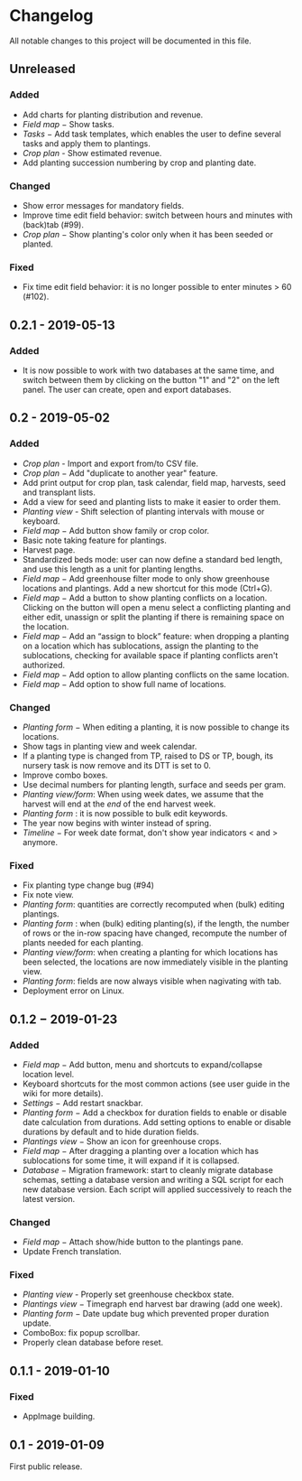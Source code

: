 # Changelog

All notable changes to this project will be documented in this file.

## Unreleased

### Added
  - Add charts for planting distribution and revenue.
  - *Field map* − Show tasks.
  - *Tasks* − Add task templates, which enables the user to define several tasks
    and apply them to plantings.
  - *Crop plan* - Show estimated revenue.
  - Add planting succession numbering by crop and planting date.

### Changed
  - Show error messages for mandatory fields.
  - Improve time edit field behavior: switch between hours and minutes with 
    (back)tab (#99).
  - *Crop plan* − Show planting's color only when it has been seeded or planted.

### Fixed
  - Fix time edit field behavior: it is no longer possible to enter minutes > 60
    (#102).

## 0.2.1 - 2019-05-13

### Added
  - It is now possible to work with two databases at the same time, and switch
    between them by clicking on the button "1" and "2" on the left panel. The
    user can create, open and export databases.

## 0.2 - 2019-05-02

### Added
  - *Crop plan* - Import and export from/to CSV file.
  - *Crop plan* − Add "duplicate to another year" feature.
  - Add print output for crop plan, task calendar, field map, harvests, seed and
    transplant lists.
  - Add a view for seed and planting lists to make it easier to order them.
  - *Planting view* - Shift selection of planting intervals with mouse or
    keyboard.
  - *Field map* − Add button show family or crop color.
  - Basic note taking feature for plantings.
  - Harvest page.
  - Standardized beds mode: user can now define a standard bed length, and use
    this length as a unit for planting lengths.
  - *Field map* − Add greenhouse filter mode to only show greenhouse locations
    and plantings. Add a new shortcut for this mode (Ctrl+G).
  - *Field map* − Add a button to show planting conflicts on a location.
    Clicking on the button will open a menu select a conflicting planting and
    either edit, unassign or split the planting if there is remaining space on
    the location.
  - *Field map* − Add an “assign to block” feature: when dropping a planting on
   a location which has sublocations, assign the planting to the sublocations,
    checking for available space if planting conflicts aren't authorized.
  - *Field map* − Add option to allow planting conflicts on the same location.
  - *Field map* − Add option to show full name of locations.

### Changed
  - *Planting form* − When editing a planting, it is now possible to change its
    locations.
  - Show tags in planting view and week calendar.
  - If a planting type is changed from TP, raised to DS or TP, bough, its nursery
    task is now remove and its DTT is set to 0.
  - Improve combo boxes.
  - Use decimal numbers for planting length, surface and seeds per gram.
  - *Planting view/form*: When using week dates, we assume that the harvest will
    end at the *end* of the end harvest week.
  - *Planting form* : it is now possible to bulk edit keywords.
  - The year now begins with winter instead of spring.
  - *Timeline* − For week date format, don't show year indicators < and > anymore.

### Fixed
  - Fix planting type change bug (#94)
  - Fix note view.
  - *Planting form*: quantities are correctly recomputed when (bulk) editing
    plantings.
  - *Planting form* : when (bulk) editing planting(s), if the length, the number
    of rows or the in-row spacing have changed, recompute the number of plants
    needed for each planting.
  - *Planting view/form*: when creating a planting for which locations has been
    selected, the locations are now immediately visible in the planting view.
  - *Planting form*: fields are now always visible when nagivating with tab.
  - Deployment error  on Linux.

## 0.1.2 − 2019-01-23

### Added
  - *Field map* − Add button, menu and shortcuts to expand/collapse location
    level.
  - Keyboard shortcuts for the most common actions (see user guide in the wiki
    for more details).
  - *Settings* − Add restart snackbar.
  - *Planting form* − Add a checkbox for duration fields to enable or disable
    date calculation from durations. Add setting options to enable or disable
    durations by default and to hide duration fields.
  - *Plantings view* − Show an icon for greenhouse crops.
  - *Field map* − After dragging a planting over a location which has
    sublocations for some time, it will expand if it is collapsed.
  - *Database* − Migration framework: start to cleanly migrate database schemas,
    setting a database version and writing a SQL script for each new database
    version. Each script will applied successively to reach the latest version.

### Changed
  - *Field map* − Attach show/hide button to the plantings pane.
  - Update French translation.

### Fixed
  - *Planting view* - Properly set greenhouse checkbox state.
  - *Plantings view* − Timegraph end harvest bar drawing (add one week).
  - *Planting form* − Date update bug which prevented proper duration update.
  - ComboBox: fix popup scrollbar.
  - Properly clean database before reset.

## 0.1.1 - 2019-01-10

### Fixed
  - AppImage building.

## 0.1 - 2019-01-09

First public release.
